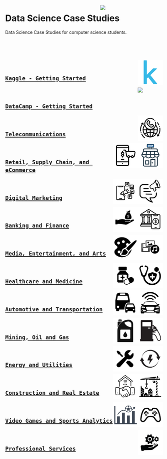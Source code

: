 <a href="/README.md"><img align="right" width="200" src="/logos/data-science-case-studies.png"></img></a>

# Data Science Case Studies
Data Science Case Studies for computer science students.

<br><br><br>

<a href="/kaggle-getting-started/README.md"><img align="right" width="80" src="/logos/kaggle.png"></img></a>
<br>

## [`Kaggle - Getting Started`](/kaggle-getting-started/README.md)


<a href="/datacamp-getting-started/README.md"><img align="right" width="80" src="/logos/datacamp.png"></img></a>
<br>

## [`DataCamp - Getting Started`](/datacamp-getting-started/README.md)


<a href="/Telecommunications/README.md"><img align="right" width="80" src="/logos/telecom.png"></img></a>
<br>

## [`Telecommunications`](/Telecommunications/README.md)


<a href="/Retail-SupplyChain-eCommerce/README.md"><img align="right" width="80" src="/logos/retail.png"></img></a>
<a href="/Retail-SupplyChain-eCommerce/README.md"><img align="right" width="80" src="/logos/ecommerce.png"></img></a>
<br>

## [`Retail, Supply Chain, and eCommerce`](/Retail-SupplyChain-eCommerce/README.md)


<a href="/Digital-Marketing/README.md"><img align="right" width="80" src="/logos/marketing.png"></img></a>
<a href="/Digital-Marketing/README.md"><img align="right" width="80" src="/logos/digital-marketing.png"></img></a>
<br>

## [`Digital Marketing`](/Digital-Marketing/README.md)


<a href="/Banking-Finance/README.md"><img align="right" width="80" src="/logos/banking.png"></img></a>
<a href="/Banking-Finance/README.md"><img align="right" width="80" src="/logos/finance.png"></img></a>
<br>

## [`Banking and Finance`](/Banking-Finance/README.md)


<a href="/Media-Entertainment-Arts/README.md"><img align="right" width="80" src="/logos/media.png"></img></a>
<a href="/Media-Entertainment-Arts/README.md"><img align="right" width="80" src="/logos/arts.png"></img></a>
<br>

## [`Media, Entertainment, and Arts`](/Media-Entertainment-Arts/README.md)


<a href="/Healthcare-Medicine/README.md"><img align="right" width="80" src="/logos/healthcare.png"></img></a>
<a href="/Healthcare-Medicine/README.md"><img align="right" width="80" src="/logos/medicine.png"></img></a>
<br>

## [`Healthcare and Medicine`](/Healthcare-Medicine/README.md)


<a href="/Automotive-Transportation/README.md"><img align="right" width="80" src="/logos/automotive.png"></img></a>
<a href="/Automotive-Transportation/README.md"><img align="right" width="80" src="/logos/transportation.png"></img></a>
<br>

## [`Automotive and Transportation`](/Automotive-Transportation/README.md)


<a href="/Mining-Oil-Gas/README.md"><img align="right" width="80" src="/logos/gas.png"></img></a>
<a href="/Mining-Oil-Gas/README.md"><img align="right" width="80" src="/logos/oil.png"></img></a>
<br>

## [`Mining, Oil and Gas`](/Mining-Oil-Gas/README.md)


<a href="/Energy-Utilities/README.md"><img align="right" width="80" src="/logos/energy.png"></img></a>
<a href="/Energy-Utilities/README.md"><img align="right" width="80" src="/logos/utilities.png"></img></a>
<br>

## [`Energy and Utilities`](/Energy-Utilities/README.md)


<a href="/Construction-RealEstate/README.md"><img align="right" width="80" src="/logos/construction.png"></img></a>
<a href="/Construction-RealEstate/README.md"><img align="right" width="80" src="/logos/real-estate.png"></img></a>
<br>

## [`Construction and Real Estate`](/Construction-RealEstate/README.md)


<a href="/Video-Games-Sports-Analytics/README.md"><img align="right" width="80" src="/logos/video-games.png"></img></a>
<a href="/Video-Games-Sports-Analytics/README.md"><img align="right" width="80" src="/logos/sports-analytics.png"></img></a>
<br>

## [`Video Games and Sports Analytics`](/Video-Games-Sports-Analytics/README.md)


<a href="/Professional-Services/README.md"><img align="right" width="80" src="/logos/services.png"></img></a>
<br>

## [`Professional Services`](/Professional-Services/README.md)

